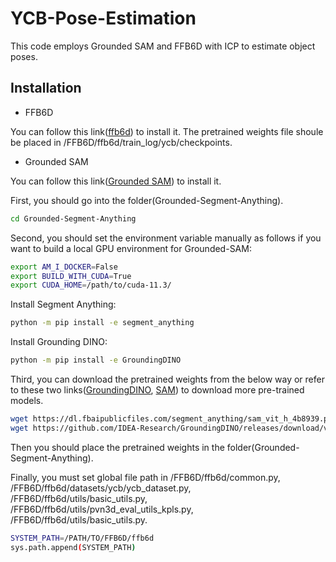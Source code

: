 # YCB-Pose-Estimation
This code employs Grounded SAM and FFB6D with ICP to estimate object poses.

## Installation

* FFB6D

You can follow this link([ffb6d](https://github.com/ethnhe/FFB6D)) to install it. The pretrained weights file shoule be placed in /FFB6D/ffb6d/train_log/ycb/checkpoints.

* Grounded SAM

You can follow this link([Grounded SAM](https://github.com/IDEA-Research/Grounded-Segment-Anything)) to install it.

First, you should go into the folder(Grounded-Segment-Anything).

```bash
cd Grounded-Segment-Anything
```

Second, you should set the environment variable manually as follows if you want to build a local GPU environment for Grounded-SAM:

```bash
export AM_I_DOCKER=False
export BUILD_WITH_CUDA=True
export CUDA_HOME=/path/to/cuda-11.3/
```

Install Segment Anything:

```bash
python -m pip install -e segment_anything
```

Install Grounding DINO:

```bash
python -m pip install -e GroundingDINO
```

Third, you can download the pretrained weights from the below way or refer to these two links([GroundingDINO](https://github.com/IDEA-Research/GroundingDINO),
[SAM](https://github.com/facebookresearch/segment-anything)) to download more pre-trained models.

```bash
wget https://dl.fbaipublicfiles.com/segment_anything/sam_vit_h_4b8939.pth
wget https://github.com/IDEA-Research/GroundingDINO/releases/download/v0.1.0-alpha/groundingdino_swint_ogc.pth
```

Then you should place the pretrained weights in the folder(Grounded-Segment-Anything).

Finally, you must set global file path in /FFB6D/ffb6d/common.py, /FFB6D/ffb6d/datasets/ycb/ycb_dataset.py, /FFB6D/ffb6d/utils/basic_utils.py, /FFB6D/ffb6d/utils/pvn3d_eval_utils_kpls.py, /FFB6D/ffb6d/utils/basic_utils.py.

```bash
SYSTEM_PATH=/PATH/TO/FFB6D/ffb6d
sys.path.append(SYSTEM_PATH)
```